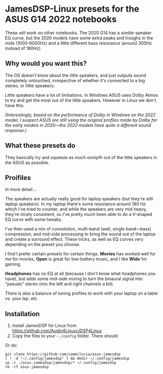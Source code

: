 # JamesDSP-Linux presets for the ASUS G14 2022 notebooks

These will work on other notebooks. The 2020 G14 has a _similar_ speaker EQ curve, but the 2020 models have some extra peaks and troughs in the mids (1000–6000Hz) and a little different bass resonance (around 300Hz instead of 180Hz).

## Why would you want this?

The OS doesn't know about the little speakers, and just outputs sound completely untouched, irrespective of whether it's connected to a big stereo, or little speakers.

Little speakers have a lot of limitations. In Windows ASUS uses Dolby Atmos to try and get the most out of the little speakers. However in Linux we don't have this.

_(Interestingly, based on the performance of Dolby in Windows on the 2022 model, I suspect ASUS are still using the original profiles made by Dolby for the early models in 2020—the 2022 models have quite a different sound response.)_

## What these presets do

They basically try and squeeze as much oompfh out of the little speakers in the ASUS as possible.

## Proifiles

In more detail...

The speakers are actually really good for laptop speakers (but they're still laptop speakers). In my laptop there's some resonance around 180 Hz which I've tried to counter, and while the speakers are very mid heavy, they're nicely consistent, so I've pretty much been able to do a V-shaped EQ curve with some tweaks.

I've then used a mix of convolution, multi-band (well, single band—bass) compression, and mid-side processing to bring the sound out of the laptop and create a surround effect. These tricks, as well as EQ curves very depending on the preset you choose.

I find I prefer certain presets for certain things. **Movies** has worked well for me for movies, **Open** is great for low-battery music, and I like **Wide** for gaming.

**Headphones** has no EQ at all (because I don't know what headphones you have), but adds some mid-side mixing to turn the binaural signal into "pseudo" stereo (mix the left and right channels a bit).

There is also a balance of tuning profiles to work with your laptop on a table vs. your lap, etc.

## Installation

1. Install JamesDSP for Linux from https://github.com/Audio4Linux/JDSP4Linux 
2. Copy the files to your `~./config` folder. There should

Or do:

```
git clone https://github.com/sammilucia/asus-jamesdsp
[ ! -d "~/.config/jamesdsp" ] && mkdir ~/.config/jamesdsp
cp -r ./asus-jamesdsp/jamesdsp/* ~/.config/jamesdsp
rm -rf asus-jamesdsp
```
